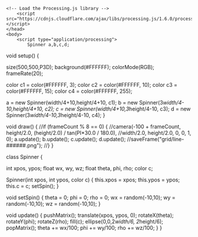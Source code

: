 <html>
	<head>
		<title>My Sketch</title>
    
    <!-- Load the Processing.js library -->
		<script src="https://cdnjs.cloudflare.com/ajax/libs/processing.js/1.6.0/processing.min.js"></script>
	</head>
	<body>
		<script type="application/processing">
			Spinner a,b,c,d;

void setup() {
  
  size(500,500,P3D);
  background(#FFFFFF);
  colorMode(RGB);
  frameRate(20);
  
  color c1 = color(#FFFFFF, 3);
  color c2 = color(#FFFFFF, 10);
  color c3 = color(#FFFFFF, 15);
  color c4 = color(#FFFFFF, 255);
  
  a = new Spinner(width/4+10,height/4+10, c1);
  b = new Spinner(3*width/4-10,height/4+10, c2);
  c = new Spinner(width/4+10,3*height/4-10, c3);
  d = new Spinner(3*width/4-10,3*height/4-10, c4);
}

void draw() {
  //if (frameCount % 8 == 0) {
    //camera(-100 + frameCount, height/2.0, (height/2.0) / tan(PI*30.0 / 180.0), 
    //width/2.0, height/2.0, 0, 0, 1, 0);
    a.update();
    b.update();
    c.update();
    d.update();
    //saveFrame("grid/line-######.png");
  //}
}

class Spinner {
  
  int xpos, ypos;
  float wx, wy, wz;
  float theta, phi, rho;
  color c;
 
  Spinner(int xpos, int ypos, color c) {
    this.xpos = xpos;
    this.ypos = ypos;
    this.c = c;
    setSpin();
  }
  
  void setSpin() {
    theta = 0;
    phi = 0;
    rho = 0;
    wx = random(-10,10);
    wy = random(-10,10);
    wz = random(-10,10);
  }
  
  void update() {
    pushMatrix();
      translate(xpos, ypos, 0);
      rotateX(theta);
      rotateY(phi);
      rotateZ(rho);
      fill(c);
      ellipse(0,0,2*width/6, 2*height/6);
    popMatrix();
    theta += wx/100;
    phi += wy/100;
    rho += wz/100;
  }
  }
		</script>
		<canvas> </canvas>
	</body>
</html>
